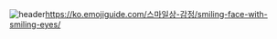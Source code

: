 ![header](https://capsule-render.vercel.app/api?type=transparent&text=Hello&fontColor=ffffff&fontAlign=10&fontSize=40)https://ko.emojiguide.com/스마일상-감정/smiling-face-with-smiling-eyes/

<!--
**Undong00/Undong00** is a ✨ _special_ ✨ repository because its `README.md` (this file) appears on your GitHub profile.

Here are some ideas to get you started:

- 🔭 I’m currently working on ...
- 🌱 I’m currently learning ...
- 👯 I’m looking to collaborate on ...
- 🤔 I’m looking for help with ...
- 💬 Ask me about ...
- 📫 How to reach me: ...
- 😄 Pronouns: ...
- ⚡ Fun fact: ...
-->
